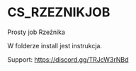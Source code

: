 # CS_RZEZNIKJOB

Prosty job Rzeźnika

W folderze install jest instrukcja.

Support: https://discord.gg/TRJcW3rNBd
